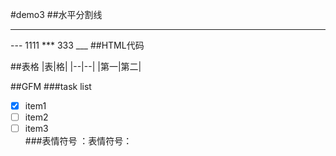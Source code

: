#demo3
##水平分割线
<hr>
---
1111
***
333
___
##HTML代码
<!--
插入注释
-->

##表格
|表|格|
|--|--|
|第一|第二|
<!--
在表格中第二行每个小--中插入两个：：两头插入表示居中，在左端插入两个表示左对齐
-->

##GFM
###task list
- [x] item1  
- [ ] item2  
- [ ] item3  
###表情符号
：表情符号：